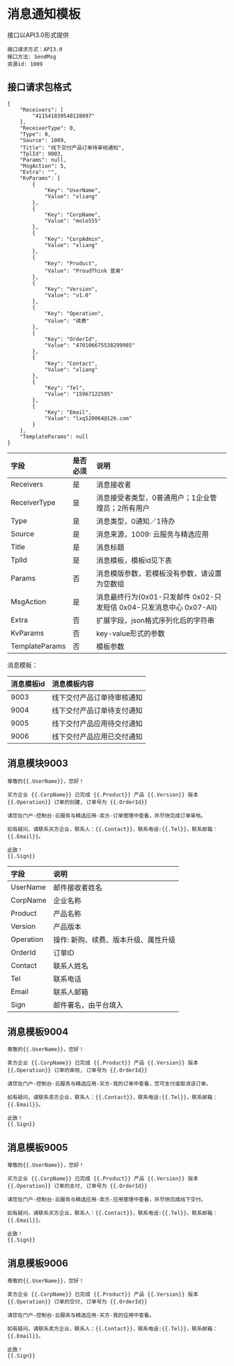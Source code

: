 # 消息通知模板

接口以API3.0形式提供

```
接口请求方式：API3.0
接口方法: SendMsg
资源id: 1009
```

## 接口请求包格式

```
{
    "Receivers": [
        "411541839540128097"
    ],
    "ReceiverType": 0,
    "Type": 0,
    "Source": 1009,
    "Title": "线下交付产品订单待审核通知",
    "TplId": 9003,
    "Params": null,
    "MsgAction": 5,
    "Extra": "",
    "KvParams": [
        {
            "Key": "UserName",
            "Value": "xliang"
        },
        {
            "Key": "CorpName",
            "Value": "molo555"
        },
        {
            "Key": "CorpAdmin",
            "Value": "xliang"
        },
        {
            "Key": "Product",
            "Value": "ProudThink 普奥"
        },
        {
            "Key": "Version",
            "Value": "v1.0"
        },
        {
            "Key": "Operation",
            "Value": "续费"
        },
        {
            "Key": "OrderId",
            "Value": "470106675538299985"
        },
        {
            "Key": "Contact",
            "Value": "xliang"
        },
        {
            "Key": "Tel",
            "Value": "15967122585"
        },
        {
            "Key": "Email",
            "Value": "lxq520064@126.com"
        }
    ],
    "TemplateParams": null
}
```

| 字段 | 是否必须 | 说明 |
| :--- |:--- |:--- |
| Receivers | 是 | 消息接收者 |
| ReceiverType | 是 | 消息接受者类型，0普通用户；1企业管理员；2所有用户 | 
| Type | 是 | 消息类型，0通知／1待办 |
| Source | 是 | 消息来源，1009: 云服务与精选应用 |
| Title | 是 | 消息标题 |
| TplId | 是 | 消息模板，模板id见下表 |
| Params | 否 | 消息模版参数，若模板没有参数，请设置为空数组 |
| MsgAction | 是 | 消息最终行为(0x01-只发邮件 0x02-只发短信 0x04-只发消息中心 0x07-All) |
| Extra | 否 | 扩展字段，json格式序列化后的字符串 |
| KvParams | 否 | key-value形式的参数 |
| TemplateParams | 否 | 模板参数 |


消息模板：

| 消息模板id | 消息模板内容 |
|:--- | :--- |
| 9003 | 线下交付产品订单待审核通知 |
| 9004 | 线下交付产品订单待支付通知 |
| 9005 | 线下交付产品应用待交付通知 |
| 9006 | 线下交付产品应用已交付通知 |

## 消息模块9003

```
尊敬的{{.UserName}}，您好！

买方企业 {{.CorpName}} 已完成 {{.Product}} 产品 {{.Version}} 版本 {{.Operation}} 订单的创建, 订单号为 {{.OrderId}}

请您在门户-控制台-云服务与精选应用-卖方-订单管理中查看，并尽快完成订单审核。

如有疑问，请联系买方企业，联系人：{{.Contact}}，联系电话:{{.Tel}}，联系邮箱：{{.Email}}。

此致！
{{.Sign}}
```

| 字段 | 说明 |
|:--- |:--- |
| UserName | 邮件接收者姓名 |
| CorpName | 企业名称 |
| Product | 产品名称 |
| Version | 产品版本 |
| Operation | 操作: 新购、续费、版本升级、属性升级 |
| OrderId | 订单ID |
| Contact | 联系人姓名 |
| Tel | 联系电话 |
| Email | 联系人邮箱 |
| Sign | 邮件署名，由平台填入 |

## 消息模板9004

```
尊敬的{{.UserName}}，您好！

卖方企业 {{.CorpName}} 已完成 {{.Product}} 产品 {{.Version}} 版本 {{.Operation}} 订单的审核, 订单号为 {{.OrderId}}

请您在门户-控制台-云服务与精选应用-买方-我的订单中查看，您可支付或取消该订单。

如有疑问，请联系卖方企业，联系人：{{.Contact}}，联系电话:{{.Tel}}，联系邮箱：{{.Email}}。

此致！
{{.Sign}}
```

## 消息模板9005

```
尊敬的{{.UserName}}，您好！

买方企业 {{.CorpName}} 已完成 {{.Product}} 产品 {{.Version}} 版本 {{.Operation}} 订单的支付, 订单号为 {{.OrderId}}

请您在门户-控制台-云服务与精选应用-卖方-应用管理中查看，并尽快完成线下交付。

如有疑问，请联系买方企业，联系人：{{.Contact}}，联系电话:{{.Tel}}，联系邮箱：{{.Email}}。

此致！
{{.Sign}}
```

## 消息模板9006

```
尊敬的{{.UserName}}，您好！

卖方企业 {{.CorpName}} 已完成 {{.Product}} 产品 {{.Version}} 版本 {{.Operation}} 订单的交付, 订单号为 {{.OrderId}}

请您在门户-控制台-云服务与精选应用-买方-我的应用中查看。

如有疑问，请联系卖方企业，联系人：{{.Contact}}，联系电话:{{.Tel}}，联系邮箱：{{.Email}}。

此致！
{{.Sign}}
```